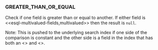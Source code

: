 <!--
This is generated by ESQL's AbstractFunctionTestCase. Do no edit it. See ../README.md for how to regenerate it.
-->

### GREATER_THAN_OR_EQUAL
Check if one field is greater than or equal to another. If either field is <<esql-multivalued-fields,multivalued>> then the result is `null`.

Note: This is pushed to the underlying search index if one side of the comparison is constant and the other side is a field in the index that has both an <<mapping-index>> and <<doc-values>>.
